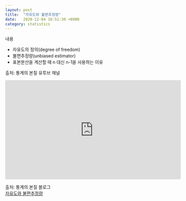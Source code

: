 ```yaml
---
layout: post
title:  "자유도와 불편추정량"
date:   2020-12-04 16:51:30 +0900
category: statistics
---
```


내용
- 자유도의 정의(degree of freedom)
- 불편추정량(unbiased estimator)
- 표본분산을 계산할 때 n 대신 n-1을 사용하는 이유

출처: 통계의 본질 유투브 채널

<iframe width="560" height="315" src="https://www.youtube.com/embed/faVIwae-wkw" frameborder="0" allow="accelerometer; autoplay; clipboard-write; encrypted-media; gyroscope; picture-in-picture" allowfullscreen></iframe>

출처: 통계의 본질 블로그   
[자유도와 불편추정량](https://hsm-edu.tistory.com/13)